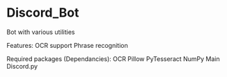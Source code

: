 # Discord_Bot
 Bot with various utilities

Features:
	OCR support
	Phrase recognition

Required packages (Dependancies):
	OCR
		Pillow
		PyTesseract
		NumPy
	Main
		Discord.py
